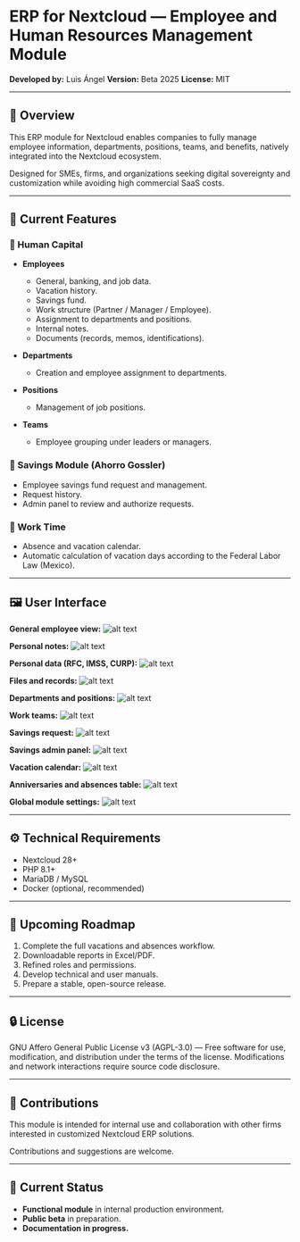 # ERP for Nextcloud — Employee and Human Resources Management Module

**Developed by:** Luis Ángel
**Version:** Beta 2025
**License:** MIT

---

## 📄 Overview

This ERP module for Nextcloud enables companies to fully manage employee information, departments, positions, teams, and benefits, natively integrated into the Nextcloud ecosystem.

Designed for SMEs, firms, and organizations seeking digital sovereignty and customization while avoiding high commercial SaaS costs.

---

## 🏢 Current Features

### 🔹 Human Capital

* **Employees**

  * General, banking, and job data.
  * Vacation history.
  * Savings fund.
  * Work structure (Partner / Manager / Employee).
  * Assignment to departments and positions.
  * Internal notes.
  * Documents (records, memos, identifications).
* **Departments**

  * Creation and employee assignment to departments.
* **Positions**

  * Management of job positions.
* **Teams**

  * Employee grouping under leaders or managers.

### 🔹 Savings Module (Ahorro Gossler)

* Employee savings fund request and management.
* Request history.
* Admin panel to review and authorize requests.

### 🔹 Work Time

* Absence and vacation calendar.
* Automatic calculation of vacation days according to the Federal Labor Law (Mexico).

---

## 🖼️ User Interface

**General employee view:**
![alt text](https://raw.githubusercontent.com/Destripador/employees/refs/heads/main/docs/screenshots/empleado_general.png)


**Personal notes:**
![alt text](https://raw.githubusercontent.com/Destripador/employees/refs/heads/main/docs/screenshots/notas.png)

**Personal data (RFC, IMSS, CURP):**
![alt text](https://raw.githubusercontent.com/Destripador/employees/refs/heads/main/docs/screenshots/personal.png)

**Files and records:**
![alt text](https://raw.githubusercontent.com/Destripador/employees/refs/heads/main/docs/screenshots/archivos.png)

**Departments and positions:**
![alt text](https://raw.githubusercontent.com/Destripador/employees/refs/heads/main/docs/screenshots/areas_puestos.png)

**Work teams:**
![alt text](https://raw.githubusercontent.com/Destripador/employees/refs/heads/main/docs/screenshots/equipos.png)

**Savings request:**
![alt text](https://raw.githubusercontent.com/Destripador/employees/refs/heads/main/docs/screenshots/solicitud_ahorro.png)

**Savings admin panel:**
![alt text](https://raw.githubusercontent.com/Destripador/employees/refs/heads/main/docs/screenshots/panel_ahorro.png)

**Vacation calendar:**
![alt text](https://raw.githubusercontent.com/Destripador/employees/refs/heads/main/docs/screenshots/calendario.png)

**Anniversaries and absences table:**
![alt text](https://raw.githubusercontent.com/Destripador/employees/refs/heads/main/docs/screenshots/aniversarios_ausencias.png)

**Global module settings:**
![alt text](https://raw.githubusercontent.com/Destripador/employees/refs/heads/main/docs/screenshots/configuraciones.png)

---

## ⚙️ Technical Requirements

* Nextcloud 28+
* PHP 8.1+
* MariaDB / MySQL
* Docker (optional, recommended)

---

## 🔄 Upcoming Roadmap

1. Complete the full vacations and absences workflow.
2. Downloadable reports in Excel/PDF.
3. Refined roles and permissions.
4. Develop technical and user manuals.
5. Prepare a stable, open-source release.

---
## 🔒 License

GNU Affero General Public License v3 (AGPL-3.0) — Free software for use, modification, and distribution under the terms of the license. Modifications and network interactions require source code disclosure.

---

## 🤝 Contributions

This module is intended for internal use and collaboration with other firms interested in customized Nextcloud ERP solutions.

Contributions and suggestions are welcome.

---

## 🚀 Current Status

* **Functional module** in internal production environment.
* **Public beta** in preparation.
* **Documentation in progress.**
